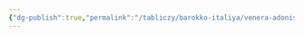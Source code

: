 ```yaml
---
{"dg-publish":true,"permalink":"/tabliczy/barokko-italiya/venera-adonis-i-amur/","dgPassFrontmatter":true}
---
```



